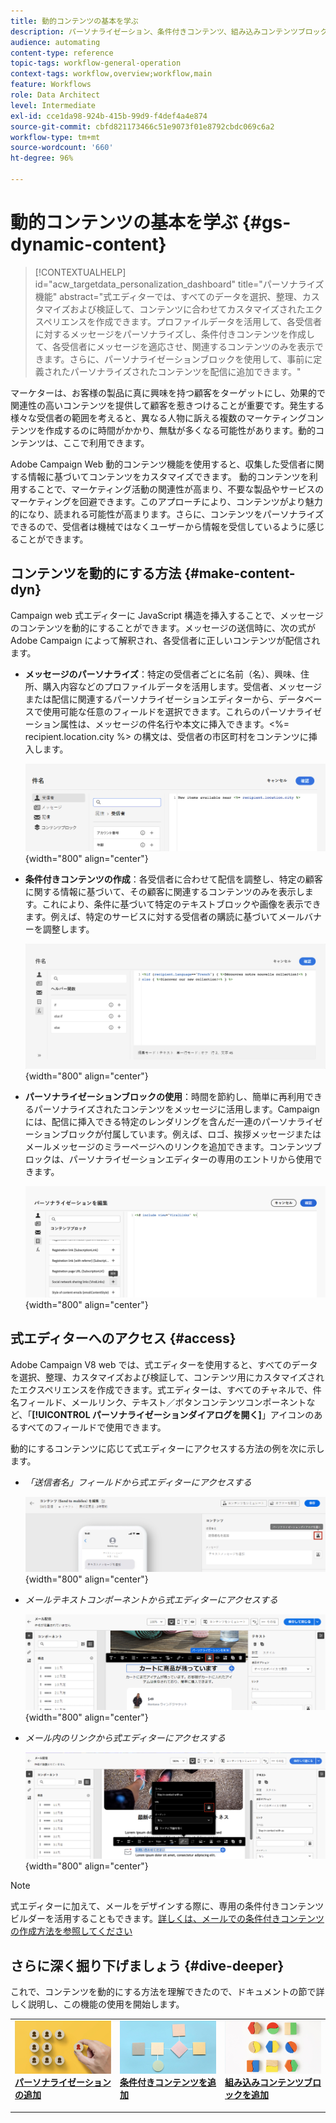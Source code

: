 ```yaml
---
title: 動的コンテンツの基本を学ぶ
description: パーソナライゼーション、条件付きコンテンツ、組み込みコンテンツブロックを使用して、コンテンツを動的にする方法を説明します。
audience: automating
content-type: reference
topic-tags: workflow-general-operation
context-tags: workflow,overview;workflow,main
feature: Workflows
role: Data Architect
level: Intermediate
exl-id: cce1da98-924b-415b-99d9-f4def4a4e874
source-git-commit: cbfd821173466c51e9073f01e8792cbdc069c6a2
workflow-type: tm+mt
source-wordcount: '660'
ht-degree: 96%

---
```


# 動的コンテンツの基本を学ぶ {#gs-dynamic-content}

>[!CONTEXTUALHELP]
>id="acw_targetdata_personalization_dashboard"
>title="パーソナライズ機能"
>abstract="式エディターでは、すべてのデータを選択、整理、カスタマイズおよび検証して、コンテンツに合わせてカスタマイズされたエクスペリエンスを作成できます。プロファイルデータを活用して、各受信者に対するメッセージをパーソナライズし、条件付きコンテンツを作成して、各受信者にメッセージを適応させ、関連するコンテンツのみを表示できます。さらに、パーソナライゼーションブロックを使用して、事前に定義されたパーソナライズされたコンテンツを配信に追加できます。"

マーケターは、お客様の製品に真に興味を持つ顧客をターゲットにし、効果的で関連性の高いコンテンツを提供して顧客を惹きつけることが重要です。発生する様々な受信者の範囲を考えると、異なる人物に訴える複数のマーケティングコンテンツを作成するのに時間がかかり、無駄が多くなる可能性があります。動的コンテンツは、ここで利用できます。

Adobe Campaign Web 動的コンテンツ機能を使用すると、収集した受信者に関する情報に基づいてコンテンツをカスタマイズできます。 動的コンテンツを利用することで、マーケティング活動の関連性が高まり、不要な製品やサービスのマーケティングを回避できます。このアプローチにより、コンテンツがより魅力的になり、読まれる可能性が高まります。さらに、コンテンツをパーソナライズできるので、受信者は機械ではなくユーザーから情報を受信しているように感じることができます。

## コンテンツを動的にする方法 {#make-content-dyn}

Campaign web 式エディターに JavaScript 構造を挿入することで、メッセージのコンテンツを動的にすることができます。メッセージの送信時に、次の式が Adobe Campaign によって解釈され、各受信者に正しいコンテンツが配信されます。

* **メッセージのパーソナライズ**：特定の受信者ごとに名前（名）、興味、住所、購入内容などのプロファイルデータを活用します。受信者、メッセージまたは配信に関連するパーソナライゼーションエディターから、データベースで使用可能な任意のフィールドを選択できます。これらのパーソナライゼーション属性は、メッセージの件名行や本文に挿入できます。&lt;%= recipient.location.city %> の構文は、受信者の市区町村をコンテンツに挿入します。

  ![](assets/perso-subject-line.png){width="800" align="center"}

* **条件付きコンテンツの作成**：各受信者に合わせて配信を調整し、特定の顧客に関する情報に基づいて、その顧客に関連するコンテンツのみを表示します。これにより、条件に基づいて特定のテキストブロックや画像を表示できます。例えば、特定のサービスに対する受信者の購読に基づいてメールバナーを調整します。

  ![](assets/condition-sample.png){width="800" align="center"}

* **パーソナライゼーションブロックの使用**：時間を節約し、簡単に再利用できるパーソナライズされたコンテンツをメッセージに活用します。Campaign には、配信に挿入できる特定のレンダリングを含んだ一連のパーソナライゼーションブロックが付属しています。例えば、ロゴ、挨拶メッセージまたはメールメッセージのミラーページへのリンクを追加できます。コンテンツブロックは、パーソナライゼーションエディターの専用のエントリから使用できます。

  ![](assets/content-blocks.png){width="800" align="center"}

## 式エディターへのアクセス {#access}

Adobe Campaign V8 web では、式エディターを使用すると、すべてのデータを選択、整理、カスタマイズおよび検証して、コンテンツ用にカスタマイズされたエクスペリエンスを作成できます。式エディターは、すべてのチャネルで、件名フィールド、メールリンク、テキスト／ボタンコンテンツコンポーネントなど、「**[!UICONTROL パーソナライゼーションダイアログを開く]**」アイコンのあるすべてのフィールドで使用できます。

動的にするコンテンツに応じて式エディターにアクセスする方法の例を次に示します。

* *「送信者名」フィールドから式エディターにアクセスする*

  ![](assets/expression-editor-access.png){width="800" align="center"}

* *メールテキストコンポーネントから式エディターにアクセスする*

  ![](assets/expression-editor-access-email.png){width="800" align="center"}

* *メール内のリンクから式エディターにアクセスする*

  ![](assets/perso-link-insert-icon.png){width="800" align="center"}

>[!NOTE]
>
>式エディターに加えて、メールをデザインする際に、専用の条件付きコンテンツビルダーを活用することもできます。[詳しくは、メールでの条件付きコンテンツの作成方法を参照してください](conditions.md)

## さらに深く掘り下げましょう {#dive-deeper}

これで、コンテンツを動的にする方法を理解できたので、ドキュメントの節で詳しく説明し、この機能の使用を開始します。

<table style="table-layout:fixed"><tr style="border: 0;">
<td>
<a href="personalize.md">
<img alt="コンテンツのパーソナライズ" src="assets/do-not-localize/dynamic-personalization.jpg">
</a>
<div>
<a href="personalize.md"><strong>パーソナライゼーションの追加</strong></a>
</div>
<p>
</td>
<td>
<a href="conditions.md">
<img alt="リード" src="assets/do-not-localize/dynamic-conditional.jpg">
</a>
<div><a href="conditions.md"><strong>条件付きコンテンツを追加</strong>
</div>
<p>
</td>
<td>
<a href="content-blocks.md">
<img alt="低頻度" src="assets/do-not-localize/dynamic-content-blocks.jpg">
</a>
<div>
<a href="content-blocks.md"><strong>組み込みコンテンツブロックを追加</strong></a>
</div>
<p></td>
</tr></table>
